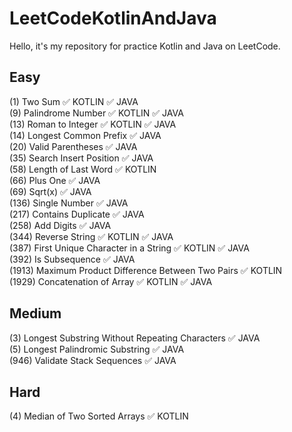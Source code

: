 # LeetCodeKotlinAndJava
Hello, it's my repository for practice Kotlin and Java on LeetCode.

Easy 
-----------
(1) Two Sum :white_check_mark: KOTLIN :white_check_mark: JAVA   
(9) Palindrome Number :white_check_mark: KOTLIN :white_check_mark: JAVA      
(13) Roman to Integer :white_check_mark: KOTLIN :white_check_mark: JAVA                                                                 
(14) Longest Common Prefix :white_check_mark: JAVA                                     
(20) Valid Parentheses :white_check_mark: JAVA                                     
(35) Search Insert Position :white_check_mark: JAVA    
(58) Length of Last Word :white_check_mark: KOTLIN <br>
(66) Plus One :white_check_mark: JAVA                                                                   
(69) Sqrt(x) :white_check_mark: JAVA                                                     
(136) Single Number :white_check_mark: JAVA    
(217) Contains Duplicate :white_check_mark: JAVA                   
(258) Add Digits	:white_check_mark: JAVA   
(344) Reverse String :white_check_mark: KOTLIN :white_check_mark: JAVA                    
(387) First Unique Character in a String :white_check_mark: KOTLIN :white_check_mark: JAVA                                  
(392) Is Subsequence :white_check_mark: JAVA      
(1913) Maximum Product Difference Between Two Pairs :white_check_mark: KOTLIN                               
(1929) Concatenation of Array :white_check_mark: KOTLIN :white_check_mark: JAVA  

Medium
-----------
(3) Longest Substring Without Repeating Characters :white_check_mark: JAVA  
(5) Longest Palindromic Substring :white_check_mark: JAVA  
(946) Validate Stack Sequences                     :white_check_mark: JAVA  

Hard
-----------
(4) Median of Two Sorted Arrays :white_check_mark: KOTLIN
